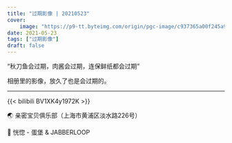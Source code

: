 ```yaml
---
title: "过期影像 | 20210523"
cover: 
    image: "https://p9-tt.byteimg.com/origin/pgc-image/c937365a00f245a99457a477e7016607.jpg"
date: 2021-05-23
tags: ["过期影像"]
draft: false
---
```


“秋刀鱼会过期，肉酱会过期，连保鲜纸都会过期”

相册里的影像，放久了也是会过期的。

---

{{< bilibili BV1XK4y1972K >}}

🌏 亲密宝贝俱乐部（上海市黄浦区淡水路226号）

🎵 恍惚 - 蛋堡 & JABBERLOOP